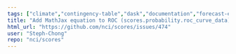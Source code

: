 ```yaml
---
tags: ["climate","contingency-table","dask","documentation","forecast-evaluation","forecast-verification","forecasting","model-validation","oceanography","pandas","python","verification","weather","xarray"]
title: "Add MathJax equation to ROC (scores.probability.roc_curve_data) in API"
html_url: "https://github.com/nci/scores/issues/474"
user: "Steph-Chong"
repo: "nci/scores"
---
```


